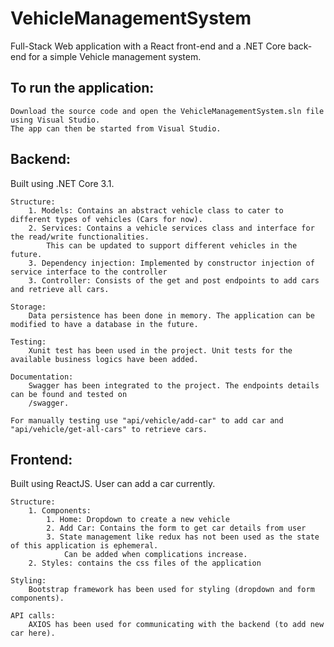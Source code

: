 # VehicleManagementSystem

Full-Stack Web application with a React front-end and a .NET Core back-end for a simple Vehicle management system.

## To run the application:
    Download the source code and open the VehicleManagementSystem.sln file using Visual Studio. 
    The app can then be started from Visual Studio.

## Backend: 
Built using .NET Core 3.1. 

    Structure:
        1. Models: Contains an abstract vehicle class to cater to different types of vehicles (Cars for now).
        2. Services: Contains a vehicle services class and interface for the read/write functionalities. 
            This can be updated to support different vehicles in the future.
        3. Dependency injection: Implemented by constructor injection of service interface to the controller
        3. Controller: Consists of the get and post endpoints to add cars and retrieve all cars.
        
    Storage:
        Data persistence has been done in memory. The application can be modified to have a database in the future.
        
    Testing:
        Xunit test has been used in the project. Unit tests for the available business logics have been added.
        
    Documentation:
        Swagger has been integrated to the project. The endpoints details can be found and tested on 
        /swagger.
        
    For manually testing use "api/vehicle/add-car" to add car and "api/vehicle/get-all-cars" to retrieve cars.

## Frontend:
Built using ReactJS. User can add a car currently.
    
    Structure:
        1. Components:
            1. Home: Dropdown to create a new vehicle
            2. Add Car: Contains the form to get car details from user
            3. State management like redux has not been used as the state of this application is ephemeral.
                Can be added when complications increase.
        2. Styles: contains the css files of the application 
    
    Styling:
        Bootstrap framework has been used for styling (dropdown and form components).
   
    API calls:
        AXIOS has been used for communicating with the backend (to add new car here).
        
     


